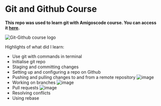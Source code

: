 # Git and Github Course 

**This repo was used to learn git with Amigoscode course. You can access it [here](https://amigoscode.com/courses/git-github).**


![Git-Github course logo](https://user-images.githubusercontent.com/8579347/116434856-b3a25400-a842-11eb-91f0-e33ca7d0f680.png)


Highlights of what did I learn:
- Use git with commands in terminal
- Initialise git repo
- Staging and committing changes
- Setting up and configuring a repo on Github
- Pushing and pulling changes to and from a remote repository
![image](https://user-images.githubusercontent.com/8579347/117078768-705c4f80-ad32-11eb-879a-fc3addcad81f.png)
- Working on branches 
![image](https://user-images.githubusercontent.com/8579347/117078689-4440ce80-ad32-11eb-9dc6-448d3d177964.png)
- Pull requests
![image](https://user-images.githubusercontent.com/8579347/117078662-30956800-ad32-11eb-99ab-55ed86cf1c6c.png)
- Resolving conflicts
- Using rebase

